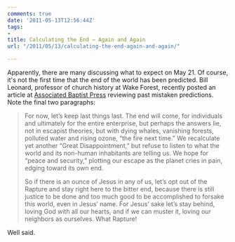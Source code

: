 ```yaml
---
comments: true
date: '2011-05-13T12:56:44Z'
tags:
- 
title: Calculating the End — Again and Again
url: "/2011/05/13/calculating-the-end-again-and-again/"

---
```

<p>Apparently, there are many discussing what to expect on May 21. Of course, it's not the first time that the end of the world has been predicted. Bill Leonard, professor of church history at Wake Forest, recently posted an article at <a href="http://www.abpnews.com/content/view/6387/9/">Associated Baptist Press</a> reviewing past mistaken predictions. Note the final two paragraphs:</p>
<blockquote>
<p>For now, let’s keep last things last. The end will come, for individuals and ultimately for the entire enterprise, but perhaps the answers lie, not in escapist theories, but with dying whales, vanishing forests, polluted water and rising ozone, “the fire next time.” We recalculate yet another “Great Disappointment,” but refuse to listen to what the world and its non-human inhabitants are telling us. We hope for “peace and security,” plotting our escape as the planet cries in pain, edging toward its own end.</p>
<p>So if there is an ounce of Jesus in any of us, let’s opt out of the Rapture and stay right here to the bitter end, because there is still justice to be done and too much good to be accomplished to forsake this world, even in Jesus’ name. For Jesus’ sake let’s stay behind, loving God with all our hearts, and if we can muster it, loving our neighbors as ourselves. What Rapture!</p>
</blockquote>
<p>Well said.</p>
